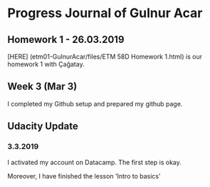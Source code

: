 # Progress Journal of Gulnur Acar

## Homework 1 - 26.03.2019

[HERE] (etm01-GulnurAcar/files/ETM 58D Homework 1.html) is our homework 1 with Çağatay.  

## Week 3 (Mar 3)

I completed my Github setup and prepared my github page.

## Udacity Update

### 3.3.2019

I activated my account on Datacamp. The first step is okay.

Moreover, I have finished the lesson 'Intro to basics'
